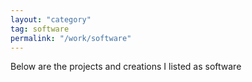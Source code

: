 ```yaml
---
layout: "category"
tag: software
permalink: "/work/software"
---
```

<p>Below are the projects and creations I listed as software</p>
